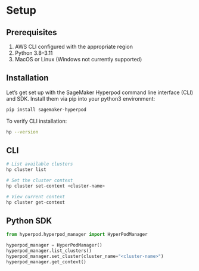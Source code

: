 # Setup

## Prerequisites

1. AWS CLI configured with the appropriate region 
2. Python 3.8–3.11 
3. MacOS or Linux (Windows not currently supported)

## Installation
Let’s get set up with the SageMaker Hyperpod command line interface (CLI) and SDK. Install them via pip into your python3 environment:

```bash
pip install sagemaker-hyperpod
```
To verify CLI installation:
```bash
hp --version
```

## CLI

```bash
# List available clusters
hp cluster list

# Set the cluster context
hp cluster set-context <cluster-name>

# View current context
hp cluster get-context
```

## Python SDK
```python
from hyperpod.hyperpod_manager import HyperPodManager

hyperpod_manager = HyperPodManager()
hyperpod_manager.list_clusters()
hyperpod_manager.set_cluster(cluster_name="<cluster-name>")
hyperpod_manager.get_context()
```